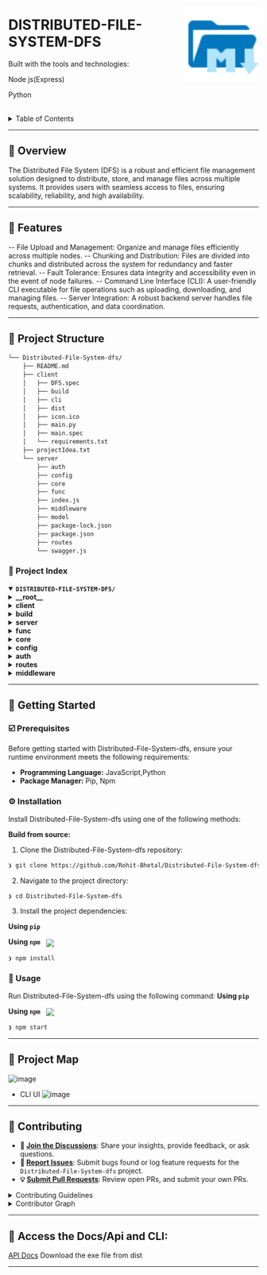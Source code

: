 
<div align="left" style="position: relative;">
<img src="https://raw.githubusercontent.com/PKief/vscode-material-icon-theme/ec559a9f6bfd399b82bb44393651661b08aaf7ba/icons/folder-markdown-open.svg" align="right" width="30%" style="margin: -20px 0 0 ;">
<h1>DISTRIBUTED-FILE-SYSTEM-DFS</h1>
<p align="left">
	<!-- Shields.io badges disabled, using skill icons. --></p>
<p align="left">Built with the tools and technologies:</p>
<p align="left">
	<p>Node js(Express)</p>
  <p>Python</p>
</p>
</div>
<br clear="right">

<details><summary>Table of Contents</summary>

- [📍 Overview](#-overview)
- [👾 Features](#-features)
- [📁 Project Structure](#-project-structure)
  - [📂 Project Index](#-project-index)
- [🚀 Getting Started](#-getting-started)
  - [☑️ Prerequisites](#-prerequisites)
  - [⚙️ Installation](#-installation)
  - [🤖 Usage](#🤖-usage)
  - [🧪 Testing](#🧪-testing)
- [📌 Project Map](#-project-map)
- [🔰 Contributing](#-contributing)
- [🎗 License](#-license)
- [🙌 Acknowledgments](#-acknowledgments)

</details>
<hr>

## 📍 Overview

The Distributed File System (DFS) is a robust and efficient file management solution designed to distribute, store, and manage files across multiple systems. It provides users with seamless access to files, ensuring scalability, reliability, and high availability.

---

## 👾 Features

-- File Upload and Management: Organize and manage files efficiently across multiple nodes.
-- Chunking and Distribution: Files are divided into chunks and distributed across the system for redundancy and faster retrieval.
-- Fault Tolerance: Ensures data integrity and accessibility even in the event of node failures.
-- Command Line Interface (CLI): A user-friendly CLI executable for file operations such as uploading, downloading, and managing files.
-- Server Integration: A robust backend server handles file requests, authentication, and data coordination.

---

## 📁 Project Structure

```sh
└── Distributed-File-System-dfs/
    ├── README.md
    ├── client
    │   ├── DFS.spec
    │   ├── build
    │   ├── cli
    │   ├── dist
    │   ├── icon.ico
    │   ├── main.py
    │   ├── main.spec
    │   └── requirements.txt
    ├── projectIdea.txt
    └── server
        ├── auth
        ├── config
        ├── core
        ├── func
        ├── index.js
        ├── middleware
        ├── model
        ├── package-lock.json
        ├── package.json
        ├── routes
        └── swagger.js
```


### 📂 Project Index
<details open>
	<summary><b><code>DISTRIBUTED-FILE-SYSTEM-DFS/</code></b></summary>
	<details> <!-- __root__ Submodule -->
		<summary><b>__root__</b></summary>
		<blockquote>
			<table>
			<tr>
				<td><b><a href='https://github.com/Rohit-Bhetal/Distributed-File-System-dfs/blob/master/projectIdea.txt'>projectIdea.txt</a></b></td>
				<td>></td>
			</tr>
			</table>
		</blockquote>
	</details>
	<details> <!-- client Submodule -->
	<summary><b>client</b></summary>
	<blockquote>
		<table>
		<tr>
			<td><b><a href='https://github.com/Rohit-Bhetal/Distributed-File-System-dfs/blob/master/client/main.py'>main.py</a></b></td>
			<td><code>❯ The main entry point for the DFS CLI, handling user interactions and delegating tasks to respective modules.</code></td>
		</tr>
		<tr>
			<td><b><a href='https://github.com/Rohit-Bhetal/Distributed-File-System-dfs/blob/master/client/main.spec'>main.spec</a></b></td>
			<td><code>❯ Configuration for creating an executable of the CLI application using PyInstaller.</code></td>
		</tr>
		<tr>
			<td><b><a href='https://github.com/Rohit-Bhetal/Distributed-File-System-dfs/blob/master/client/requirements.txt'>requirements.txt</a></b></td>
			<td><code>❯ Lists the Python dependencies required for the client-side implementation of the DFS.</code></td>
		</tr>
		<tr>
			<td><b><a href='https://github.com/Rohit-Bhetal/Distributed-File-System-dfs/blob/master/client/DFS.spec'>DFS.spec</a></b></td>
			<td><code>❯ Advanced PyInstaller specification file for bundling the DFS CLI application.</code></td>
		</tr>
		</table>
		<details>
			<summary><b>cli</b></summary>
			<blockquote>
				<table>
				<tr>
					<td><b><a href='https://github.com/Rohit-Bhetal/Distributed-File-System-dfs/blob/master/client/cli/uploadfile.py'>uploadfile.py</a></b></td>
					<td><code>❯ Handles file upload operations, chunking large files, and interacting with the server for storage.</code></td>
				</tr>
				<tr>
					<td><b><a href='https://github.com/Rohit-Bhetal/Distributed-File-System-dfs/blob/master/client/cli/downloadfile.py'>downloadfile.py</a></b></td>
					<td><code>❯ Facilitates downloading files from the DFS, reconstructing chunks into the original file.</code></td>
				</tr>
				<tr>
					<td><b><a href='https://github.com/Rohit-Bhetal/Distributed-File-System-dfs/blob/master/client/cli/rename.py'>rename.py</a></b></td>
					<td><code>❯ Provides functionality to rename files stored in the DFS.</code></td>
				</tr>
				<tr>
					<td><b><a href='https://github.com/Rohit-Bhetal/Distributed-File-System-dfs/blob/master/client/cli/delete.py'>delete.py</a></b></td>
					<td><code>❯ Enables users to delete files from the DFS securely.</code></td>
				</tr>
				<tr>
					<td><b><a href='https://github.com/Rohit-Bhetal/Distributed-File-System-dfs/blob/master/client/cli/chunker.py'>chunker.py</a></b></td>
					<td><code>❯ Contains logic for chunking files into smaller pieces and reassembling them during retrieval.</code></td>
				</tr>
				<tr>
					<td><b><a href='https://github.com/Rohit-Bhetal/Distributed-File-System-dfs/blob/master/client/cli/register.py'>register.py</a></b></td>
					<td><code>❯ Handles user registration, communicating with the server for account creation.</code></td>
				</tr>
				<tr>
					<td><b><a href='https://github.com/Rohit-Bhetal/Distributed-File-System-dfs/blob/master/client/cli/filechecker.py'>filechecker.py</a></b></td>
					<td><code>❯ Verifies file integrity and checks for missing or corrupt chunks.</code></td>
				</tr>
				<tr>
					<td><b><a href='https://github.com/Rohit-Bhetal/Distributed-File-System-dfs/blob/master/client/cli/viewFiles.py'>viewFiles.py</a></b></td>
					<td><code>❯ Displays the list of files stored in the DFS for the logged-in user.</code></td>
				</tr>
				<tr>
					<td><b><a href='https://github.com/Rohit-Bhetal/Distributed-File-System-dfs/blob/master/client/cli/banner.py'>banner.py</a></b></td>
					<td><code>❯ Displays a custom banner or welcome message when the CLI starts.</code></td>
				</tr>
				<tr>
					<td><b><a href='https://github.com/Rohit-Bhetal/Distributed-File-System-dfs/blob/master/client/cli/login.py'>login.py</a></b></td>
					<td><code>❯ Manages user login, including authentication and session handling.</code></td>
				</tr>
				</table>
				<details>
					<summary><b>download_dfs</b></summary>
					<blockquote>
						<table>
						<tr>
							<td><b><a href='https://github.com/Rohit-Bhetal/Distributed-File-System-dfs/blob/master/client/cli/download_dfs/projectIdea.txt'>projectIdea.txt</a></b></td>
							<td><code>❯ Documents the initial project idea and core objectives for the DFS system.</code></td>
						</tr>
						</table>
					</blockquote>
				</details>
			</blockquote>
		</details>
	</blockquote>
</details>

<details>
	<summary><b>build</b></summary>
	<blockquote>
		<details>
			<summary><b>DFS</b></summary>
			<blockquote>
				<table>
				<tr>
					<td><b><a href='https://github.com/Rohit-Bhetal/Distributed-File-System-dfs/blob/master/client/build/DFS/PKG-00.toc'>PKG-00.toc</a></b></td>
					<td><code>❯ Defines the package structure and metadata for bundling the DFS CLI into an executable.</code></td>
				</tr>
				<tr>
					<td><b><a href='https://github.com/Rohit-Bhetal/Distributed-File-System-dfs/blob/master/client/build/DFS/Analysis-00.toc'>Analysis-00.toc</a></b></td>
					<td><code>❯ A table of contents detailing the analysis phase of the PyInstaller build process.</code></td>
				</tr>
				<tr>
					<td><b><a href='https://github.com/Rohit-Bhetal/Distributed-File-System-dfs/blob/master/client/build/DFS/EXE-00.toc'>EXE-00.toc</a></b></td>
					<td><code>❯ A table of contents file for the executable creation phase of PyInstaller.</code></td>
				</tr>
				<tr>
					<td><b><a href='https://github.com/Rohit-Bhetal/Distributed-File-System-dfs/blob/master/client/build/DFS/DFS.pkg'>DFS.pkg</a></b></td>
					<td><code>❯ Contains the packaged components of the DFS CLI application during the build process.</code></td>
				</tr>
				<tr>
					<td><b><a href='https://github.com/Rohit-Bhetal/Distributed-File-System-dfs/blob/master/client/build/DFS/warn-DFS.txt'>warn-DFS.txt</a></b></td>
					<td><code>❯ A log file listing warnings or issues encountered during the PyInstaller build process.</code></td>
				</tr>
				<tr>
					<td><b><a href='https://github.com/Rohit-Bhetal/Distributed-File-System-dfs/blob/master/client/build/DFS/xref-DFS.html'>xref-DFS.html</a></b></td>
					<td><code>❯ An HTML file for cross-referencing components and dependencies within the DFS project.</code></td>
				</tr>
				<tr>
					<td><b><a href='https://github.com/Rohit-Bhetal/Distributed-File-System-dfs/blob/master/client/build/DFS/PYZ-00.pyz'>PYZ-00.pyz</a></b></td>
					<td><code>❯ The Python bytecode archive containing the compiled scripts and modules for the DFS CLI.</code></td>
				</tr>
				<tr>
					<td><b><a href='https://github.com/Rohit-Bhetal/Distributed-File-System-dfs/blob/master/client/build/DFS/PYZ-00.toc'>PYZ-00.toc</a></b></td>
					<td><code>❯ A table of contents file for the Python bytecode archive used in the DFS CLI build.</code></td>
				</tr>
				</table>
			</blockquote>
		</details>
	</blockquote>
</details>

<details> <!-- server Submodule -->
	<summary><b>server</b></summary>
	<blockquote>
		<table>
		<tr>
			<td><b><a href='https://github.com/Rohit-Bhetal/Distributed-File-System-dfs/blob/master/server/package-lock.json'>package-lock.json</a></b></td>
			<td><code>❯ Auto-generated file that locks the exact versions of dependencies for consistent builds and installations.</code></td>
		</tr>
		<tr>
			<td><b><a href='https://github.com/Rohit-Bhetal/Distributed-File-System-dfs/blob/master/server/swagger.js'>swagger.js</a></b></td>
			<td><code>❯ Configuration and setup for the Swagger API documentation of the DFS server.</code></td>
		</tr>
		<tr>
			<td><b><a href='https://github.com/Rohit-Bhetal/Distributed-File-System-dfs/blob/master/server/index.js'>index.js</a></b></td>
			<td><code>❯ The main entry point for the server application, initializing routes, middleware, and core functionality.</code></td>
		</tr>
		<tr>
			<td><b><a href='https://github.com/Rohit-Bhetal/Distributed-File-System-dfs/blob/master/server/package.json'>package.json</a></b></td>
			<td><code>❯ Defines the server project's metadata, scripts, dependencies, and configurations.</code></td>
		</tr>
		</table>
		<details>
			<summary><b>model</b></summary>
			<blockquote>
				<table>
				<tr>
					<td><b><a href='https://github.com/Rohit-Bhetal/Distributed-File-System-dfs/blob/master/server/model/File.js'>File.js</a></b></td>
					<td><code>❯ Defines the schema and database interactions for file-related data within the DFS.</code></td>
				</tr>
				<tr>
					<td><b><a href='https://github.com/Rohit-Bhetal/Distributed-File-System-dfs/blob/master/server/model/Person.js'>Person.js</a></b></td>
					<td><code>❯ Defines the schema and database interactions for user-related data within the DFS.</code></td>
				</tr>
				</table>
			</blockquote>
		</details>
	</blockquote>
</details>

<details>
				<summary><b>func</b></summary>
				<blockquote>
					<table>
					<tr>
						<td><b><a href='https://github.com/Rohit-Bhetal/Distributed-File-System-dfs/blob/master/server/func/keyGenerator.js'>keyGenerator.js</a></b></td>
						<td><code>❯ This File gnerates the unique key which will be used as password to access the file </code></td>
					</tr>
					</table>
				</blockquote>
			</details>
			<details>
				<summary><b>core</b></summary>
				<blockquote>
					<table>
					<tr>
						<td><b><a href='https://github.com/Rohit-Bhetal/Distributed-File-System-dfs/blob/master/server/core/findFile.js'>findFile.js</a></b></td>
						<td><code>❯ Express component for Finding the file, Generally used for internal work in CLI</code></td>
					</tr>
					<tr>
						<td><b><a href='https://github.com/Rohit-Bhetal/Distributed-File-System-dfs/blob/master/server/core/deleteFile.js'>deleteFile.js</a></b></td>
						<td><code>❯ Controller for deleting the file based on hashkey</code></td>
					</tr>
					<tr>
						<td><b><a href='https://github.com/Rohit-Bhetal/Distributed-File-System-dfs/blob/master/server/core/upload.js'>upload.js</a></b></td>
						<td><code>❯ Upload the file ,takes Filename as params and generates a key using the  Key generator and sends as a response to the user for accessing the file</code></td>
					</tr>
					<tr>
						<td><b><a href='https://github.com/Rohit-Bhetal/Distributed-File-System-dfs/blob/master/server/core/getAll.js'>getAll.js</a></b></td>
						<td><code>❯ Gets all the file uploaded by the user</code></td>
					</tr>
					<tr>
						<td><b><a href='https://github.com/Rohit-Bhetal/Distributed-File-System-dfs/blob/master/server/core/renameFile.js'>renameFile.js</a></b></td>
						<td><code>❯ Renames the uploaded file takes params as fielname, new filename and hashkey of that file</code></td>
					</tr>
					<tr>
						<td><b><a href='https://github.com/Rohit-Bhetal/Distributed-File-System-dfs/blob/master/server/core/download.js'>download.js</a></b></td>
						<td><code>❯ Download the files uploaded by the user and takes params the uniques key</code></td>
					</tr>
					</table>
				</blockquote>
			</details>
			<details>
				<summary><b>config</b></summary>
				<blockquote>
					<table>
					<tr>
						<td><b><a href='https://github.com/Rohit-Bhetal/Distributed-File-System-dfs/blob/master/server/config/dbconn.js'>dbconn.js</a></b></td>
						<td><code>❯ MongoDB connection code</code></td>
					</tr>
					</table>
				</blockquote>
			</details>
			<details>
				<summary><b>auth</b></summary>
				<blockquote>
					<table>
					<tr>
						<td><b><a href='https://github.com/Rohit-Bhetal/Distributed-File-System-dfs/blob/master/server/auth/auth.js'>auth.js</a></b></td>
						<td><code>❯ Auth Controller</code></td>
					</tr>
					</table>
				</blockquote>
			</details>
			<details>
				<summary><b>routes</b></summary>
				<blockquote>
					<table>
					<tr>
						<td><b><a href='https://github.com/Rohit-Bhetal/Distributed-File-System-dfs/blob/master/server/routes/authRoute.js'>authRoute.js</a></b></td>
						<td><code>❯ auth Routes for authentication</code></td>
					</tr>
					<tr>
						<td><b><a href='https://github.com/Rohit-Bhetal/Distributed-File-System-dfs/blob/master/server/routes/coreRoute.js'>coreRoute.js</a></b></td>
						<td><code>❯ Core Working Routes</code></td>
					</tr>
					</table>
				</blockquote>
			</details>
			<details>
				<summary><b>middleware</b></summary>
				<blockquote>
					<table>
					<tr>
						<td><b><a href='https://github.com/Rohit-Bhetal/Distributed-File-System-dfs/blob/master/server/middleware/verifyToken.js'>verifyToken.js</a></b></td>
						<td><code>❯ Middleware for verifying the token</code></td>
					</tr>
					</table>
				</blockquote>
			</details>
		</blockquote>
	</details>
</details>

---
## 🚀 Getting Started

### ☑️ Prerequisites

Before getting started with Distributed-File-System-dfs, ensure your runtime environment meets the following requirements:

- **Programming Language:** JavaScript,Python
- **Package Manager:** Pip, Npm


### ⚙️ Installation

Install Distributed-File-System-dfs using one of the following methods:

**Build from source:**

1. Clone the Distributed-File-System-dfs repository:
```sh
❯ git clone https://github.com/Rohit-Bhetal/Distributed-File-System-dfs
```

2. Navigate to the project directory:
```sh
❯ cd Distributed-File-System-dfs
```

3. Install the project dependencies:


**Using `pip`** &nbsp; [<img align="center" src="" />]()



**Using `npm`** &nbsp; [<img align="center" src="https://img.shields.io/badge/npm-CB3837.svg?style={badge_style}&logo=npm&logoColor=white" />](https://www.npmjs.com/)

```sh
❯ npm install
```




### 🤖 Usage
Run Distributed-File-System-dfs using the following command:
**Using `pip`** &nbsp; [<img align="center" src="" />]()



**Using `npm`** &nbsp; [<img align="center" src="https://img.shields.io/badge/npm-CB3837.svg?style={badge_style}&logo=npm&logoColor=white" />](https://www.npmjs.com/)

```sh
❯ npm start
```



---
## 📌 Project Map

![image](https://github.com/user-attachments/assets/f761cb43-b7a5-44e0-b269-b2830646742f)

- CLI UI
![image](https://github.com/user-attachments/assets/234ff21b-1224-474d-9465-6720ee0c94f4)


---

## 🔰 Contributing

- **💬 [Join the Discussions](https://github.com/Rohit-Bhetal/Distributed-File-System-dfs)**: Share your insights, provide feedback, or ask questions.
- **🐛 [Report Issues](https://github.com/Rohit-Bhetal/Distributed-File-System-dfs)**: Submit bugs found or log feature requests for the `Distributed-File-System-dfs` project.
- **💡 [Submit Pull Requests](https://github.com/Rohit-Bhetal/Distributed-File-System-dfs)**: Review open PRs, and submit your own PRs.

<details closed>
<summary>Contributing Guidelines</summary>

1. **Fork the Repository**: Start by forking the project repository to your github account.
2. **Clone Locally**: Clone the forked repository to your local machine using a git client.
   ```sh
   git clone https://github.com/Rohit-Bhetal/Distributed-File-System-dfs
   ```
3. **Create a New Branch**: Always work on a new branch, giving it a descriptive name.
   ```sh
   git checkout -b new-feature-x
   ```
4. **Make Your Changes**: Develop and test your changes locally.
5. **Commit Your Changes**: Commit with a clear message describing your updates.
   ```sh
   git commit -m 'Implemented new feature x.'
   ```
6. **Push to github**: Push the changes to your forked repository.
   ```sh
   git push origin new-feature-x
   ```
7. **Submit a Pull Request**: Create a PR against the original project repository. Clearly describe the changes and their motivations.
8. **Review**: Once your PR is reviewed and approved, it will be merged into the main branch. Congratulations on your contribution!
</details>

<details closed>
<summary>Contributor Graph</summary>
<br>
<p align="left">
   <a href="https://github.com{/Rohit-Bhetal/Distributed-File-System-dfs/}graphs/contributors">
      <img src="https://contrib.rocks/image?repo=Rohit-Bhetal/Distributed-File-System-dfs">
   </a>
</p>
</details>

---

## 🙌 Access the Docs/Api and CLI:

<a href='https://distributed-file-system-dfs.onrender.com/api-docs/'>API Docs</a>
Download the exe file from dist

---
